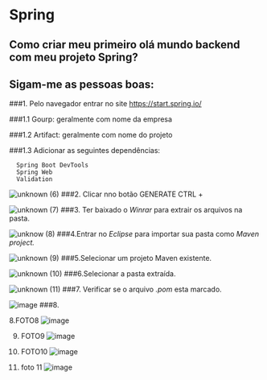 # Spring
## Como criar meu primeiro olá mundo backend com meu projeto Spring? 

## Sigam-me as pessoas boas:

###1. Pelo navegador entrar no site https://start.spring.io/
  >
  ###1.1 Gourp: geralmente com nome da empresa
  >
  ###1.2 Artifact: geralmente com nome do projeto
  >
  ###1.3 Adicionar as seguintes dependências:
  >
      Spring Boot DevTools
      Spring Web
      Validation



![unknown (6)](https://user-images.githubusercontent.com/57760132/126806902-5454a036-4738-4df4-a1a8-6ac347457d92.png)
###2. Clicar nno botão GENERATE CTRL +

 

![unknown (7)](https://user-images.githubusercontent.com/57760132/126806915-86de57b8-84a0-4e13-9338-05da0bb78509.png)
###3. Ter baixado o *Winrar* para extrair os arquivos na pasta.


![unknow (8)](https://user-images.githubusercontent.com/57760132/126806978-462957c2-019c-4e20-b90a-a5b56b7b366f.png)
###4.Entrar no *Eclipse* para importar sua pasta como *Maven project.*

![unknown (9)](https://user-images.githubusercontent.com/57760132/126806989-fddbd0b2-464a-42aa-a05c-35ceadf83ae4.png)
###5.Selecionar um projeto Maven existente.

![unknown (10)](https://user-images.githubusercontent.com/57760132/126806997-9cd37116-36b8-4fde-8dc9-43c7cc881d0e.png)
###6.Selecionar a pasta extraída.


![unknown (11)](https://user-images.githubusercontent.com/57760132/126807003-12aec31f-70e3-4052-b2f8-43f19fad3c30.png)
###7. Verificar se o arquivo *.pom* esta marcado.


![image](https://user-images.githubusercontent.com/57760132/126807308-758b4147-a858-4ece-a0da-042a1737fe28.png)
###8.

8.FOTO8
![image](https://user-images.githubusercontent.com/57760132/126807359-17757a75-c493-473e-84b9-4b884bbc75be.png)

9. FOTO9
![image](https://user-images.githubusercontent.com/57760132/126807904-784e40c9-9d3c-47d8-9c32-199db65e309b.png)

10. FOTO10
![image](https://user-images.githubusercontent.com/57760132/126809372-1caf9173-ca91-42e4-8d79-395058b4ae4a.png)

11. foto 11
![image](https://user-images.githubusercontent.com/57760132/126809939-8a56f736-a8ae-4673-92db-a9740c0dd379.png)


